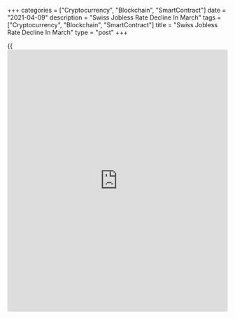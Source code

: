 +++
categories = ["Cryptocurrency", "Blockchain", "SmartContract"]
date = "2021-04-09"
description = "Swiss Jobless Rate Decline In March"
tags = ["Cryptocurrency", "Blockchain", "SmartContract"]
title = "Swiss Jobless Rate Decline In March"
type = "post"
+++

{{<iframe id="large-banner" src="https://www.bounty.group/#slide=17.0" width="100%" height="600" scrolling="no" style="border: 0px solid rgb(216, 221, 230); border-radius: 3px;">}}

Switzerland's jobless rate decreased in March, data from the State
Secretariat for Economic Affairs showed on Friday.

The jobless rate fell a seasonally to 3.4 percent in March from 3.6
percent in February. Economists had expected a rate of 3.6 percent.

On an unadjusted basis, the unemployment rate fell to 3.3 percent in
March from 3.4 percent in the previous month. Economists had forecast a
rate of 3.6 percent.

The number of registered unemployed declined to 157,968 in March from
167,953 in the preceding month.

The unemployment rate among the youth aged between 15 and 24, decreased
to 3.0 percent in March from 3.5 percent in the prior month.

For comments and feedback [contact](https://www.playgroundfx.com/contact/): editorial@rtt[news](https://www.letsplayfx.com/blog/forex-news-website/).com

[Economic News][1]

 **What parts of the world are seeing the best (and worst) economic
performances lately? Click[here][2] to check out our [Econ Scorecard][2]
and find out! See up-to-the-moment [ranking](https://www.playgroundfx.com/blog/crypto-exchange-ranking/)s for the best and worst
performers in [GDP][3], [unemployment rate][4], [inflation][5] and much
more.**

   1. www.rtt[news](https://www.letsplayfx.com/blog/forex-news-website/).com/Content/EconomicNews.aspx
   2. www.rtt[news](https://www.letsplayfx.com/blog/forex-news-website/).com/economic-scorecard/world-rank/industrial-production/highest-performance.aspx
   3. www.rtt[news](https://www.letsplayfx.com/blog/forex-news-website/).com/economic-scorecard/world-rank/GDP/highest-performance.aspx
   4. www.rtt[news](https://www.letsplayfx.com/blog/forex-news-website/).com/economic-scorecard/world-rank/unemployment-rate/lowest-performance.aspx
   5. www.rtt[news](https://www.letsplayfx.com/blog/forex-news-website/).com/economic-scorecard/world-rank/CPI/highest-performance.aspx